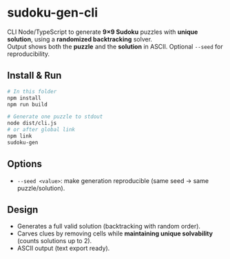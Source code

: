 # sudoku-gen-cli

CLI Node/TypeScript to generate **9×9 Sudoku** puzzles with **unique solution**, using a **randomized backtracking** solver.  
Output shows both the **puzzle** and the **solution** in ASCII. Optional `--seed` for reproducibility.

## Install & Run

```bash
# In this folder
npm install
npm run build

# Generate one puzzle to stdout
node dist/cli.js
# or after global link
npm link
sudoku-gen
```

## Options

- `--seed <value>`: make generation reproducible (same seed → same puzzle/solution).

## Design
- Generates a full valid solution (backtracking with random order).
- Carves clues by removing cells while **maintaining unique solvability** (counts solutions up to 2).
- ASCII output (text export ready).

